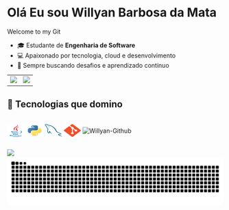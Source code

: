 # Olá Eu sou Willyan Barbosa da Mata

Welcome to my Git

* 🎓 Estudante de **Engenharia de Software**
* 💻 Apaixonado por tecnologia, cloud e desenvolvimento
* 🚀 Sempre buscando desafios e aprendizado contínuo

<table>
  <tr>
    <td>
      <img height="180em" src="https://github-readme-stats.vercel.app/api?username=WillyanMata&show_icons=true&theme=tokyonight&include_all_commits=true&count_private=true"/>
    </td>
    <td>
      <img height="1600em" src="https://github-readme-stats.vercel.app/api/top-langs/?username=WillyanMata&layout=compact&langs_count=7&theme=tokyonight"/>
    </td>
  </tr>
</table>

## 🚀 Tecnologias que domino

<div style="display: inline_block"><br>
  <img align="center" alt="Willyan-Java" height="30" width="40" src="https://raw.githubusercontent.com/devicons/devicon/master/icons/java/java-original.svg">
  <img align="center" alt="Willyan-Python" height="30" width="40" src="https://raw.githubusercontent.com/devicons/devicon/master/icons/python/python-original.svg">
  <img align="center" alt="Willyan-SQL" height="30" width="40" src="https://raw.githubusercontent.com/devicons/devicon/master/icons/mysql/mysql-original.svg">
  <img align="center" alt="Willyan-Git" height="30" width="40" src="https://raw.githubusercontent.com/devicons/devicon/master/icons/git/git-original.svg">
  <img align="center" alt="Willyan-Github" height="30" width="40" src="https://cdn.jsdelivr.net/gh/devicons/devicon/icons/github/github-original.svg">
</div>

##

<div> 
  <a href="https://www.linkedin.com/in/willyandamata" target="_blank">
    <img src="https://img.shields.io/badge/-LinkedIn-%230077B5?style=for-the-badge&logo=linkedin&logoColor=white" target="_blank">
  </a> 
</div>

<img src="https://raw.githubusercontent.com/WillyanMata/WillyanMata/output/snake.svg" alt="Snake animation" />

